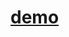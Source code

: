 # [demo](http://htmlpreview.github.io/?https://github.com/moT01/javascript30/blob/master/clock/index.html)
